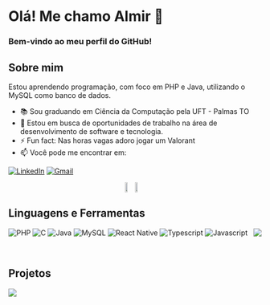 # Olá! Me chamo Almir 👋

### Bem-vindo ao meu perfil do GitHub! 

## Sobre mim 
Estou aprendendo programação, com foco em PHP e Java, utilizando o MySQL como banco de dados.
- 📚 Sou graduando em Ciência da Computação pela UFT - Palmas TO
- 💼 Estou em busca de oportunidades de trabalho na área de desenvolvimento de software e tecnologia.
- ⚡ Fun fact: Nas horas vagas adoro jogar um Valorant
- 📫 Você pode me encontrar em:
  
[![LinkedIn](https://img.shields.io/badge/LinkedIn-0077B5?style=for-the-badge&logo=linkedin&logoColor=white&color=4e676c)](https://www.linkedin.com/in/almir-coelho-958a27305/)
[![Gmail](https://img.shields.io/badge/Gmail-333333?style=for-the-badge&logo=gmail&logoColor=white&color=191724)](mailto:almir.daniel@mail.uft.edu.br)

<div style="display: flex; justify-content: center; align-items: center;">
  <a>
    <img src="https://github-readme-stats.vercel.app/api?username=ad-melo&locale=pt-br&show_icons=true&theme=rose_pine&hide_border=true" width="48%" />
  </a>
  <a>
     <img src="https://streak-stats.demolab.com?user=ad-melo&locale=pt-br&show_icons=true&theme=rose_pine&hide_border=true" width="51%" />
  </a>
</div>

## Linguagens e Ferramentas

<a href="https://github.com/ad-melo/github-readme-stats">
  <img align="right" src="https://github-readme-stats.vercel.app/api/top-langs/?username=ad-melo&layout=compact&locale=pt-br&show_icons=true&theme=rose_pine&hide_border=true&card_width=495?"/>
</a>

![PHP](https://img.shields.io/badge/PHP-777BB4?style=for-the-badge&logo=php&logoColor=white&color=191724)
![C](https://img.shields.io/badge/C-E94D5F?style=for-the-badge&logo=c&logoColor=white&color=4e676c)
![Java](https://img.shields.io/badge/java-%23ED8B00.svg?style=for-the-badge&logo=openjdk&logoColor=white&color=191724)
![MySQL](https://img.shields.io/badge/MySQL-00000F?style=for-the-badge&logo=mysql&logoColor=white&color=4e676c)
![React Native](https://img.shields.io/badge/React_Native-007ACC?style=for-the-badge&logo=visual-studio-code&logoColor=white&color=191724)
![Typescript](https://img.shields.io/badge/Typescript-007ACC?style=for-the-badge&logo=visual-studio-code&logoColor=white&color=4e676c)
![Javascript](https://img.shields.io/badge/Javascript-007ACC?style=for-the-badge&logo=visual-studio-code&logoColor=white&color=191724)


<br>

## Projetos

<a  href="https://github.com/ad-melo/ebook-store">
<img align="center" src="https://github-readme-stats.vercel.app/api/pin/?username=ad-melo&repo=ebook-store&locale=pt-br&show_icons=true&theme=rose_pine&hide_border=true"/>
</a>



